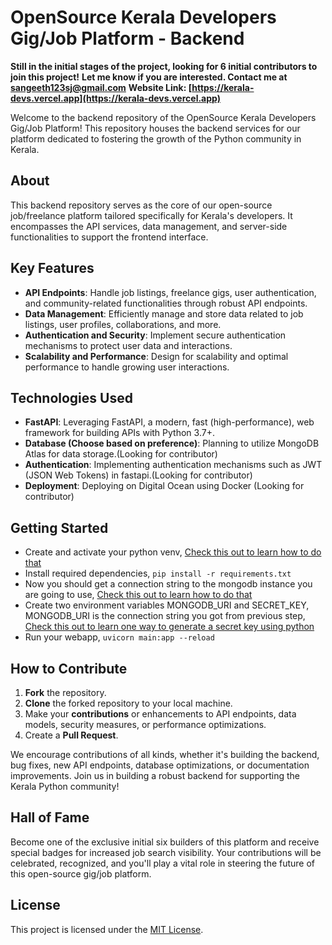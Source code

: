 # OpenSource Kerala Developers Gig/Job Platform - Backend

**Still in the initial stages of the project, looking for 6 initial contributors to join this project!**
**Let me know if you are interested. Contact me at [sangeeth123sj@gmail.com](mailto:sangeeth123sj@gmail.com)**
**Website Link: [https://kerala-devs.vercel.app](https://kerala-devs.vercel.app)**

Welcome to the backend repository of the OpenSource Kerala Developers Gig/Job Platform! This repository houses the backend services for our platform dedicated to fostering the growth of the Python community in Kerala.

## About

This backend repository serves as the core of our open-source job/freelance platform tailored specifically for Kerala's developers. It encompasses the API services, data management, and server-side functionalities to support the frontend interface.

## Key Features

- **API Endpoints**: Handle job listings, freelance gigs, user authentication, and community-related functionalities through robust API endpoints.
- **Data Management**: Efficiently manage and store data related to job listings, user profiles, collaborations, and more.
- **Authentication and Security**: Implement secure authentication mechanisms to protect user data and interactions.
- **Scalability and Performance**: Design for scalability and optimal performance to handle growing user interactions.

## Technologies Used

- **FastAPI**: Leveraging FastAPI, a modern, fast (high-performance), web framework for building APIs with Python 3.7+.
- **Database (Choose based on preference)**: Planning to utilize MongoDB Atlas for data storage.(Looking for contributor)
- **Authentication**: Implementing authentication mechanisms such as JWT (JSON Web Tokens) in fastapi.(Looking for contributor)
- **Deployment**: Deploying on Digital Ocean using Docker (Looking for contributor)

## Getting Started
 - Create and activate your python venv, [Check this out to learn how to do that](https://realpython.com/python-virtual-environments-a-primer/#create-it)
 - Install required dependencies, `pip install -r requirements.txt`
 - Now you should get a connection string to the mongodb instance you are going to use, [Check this out to learn how to do that](https://www.youtube.com/watch?v=rE_bJl2GAY8)
 - Create two environment variables MONGODB_URI and SECRET_KEY, MONGODB_URI is the connection string you got from previous step, [Check this out to learn one way to generate a secret key using python](https://docs.python.org/3/library/secrets.html)
 - Run your webapp, `uvicorn main:app --reload`

## How to Contribute

1. **Fork** the repository.
2. **Clone** the forked repository to your local machine.
3. Make your **contributions** or enhancements to API endpoints, data models, security measures, or performance optimizations.
4. Create a **Pull Request**.

We encourage contributions of all kinds, whether it's building the backend, bug fixes, new API endpoints, database optimizations, or documentation improvements. Join us in building a robust backend for supporting the Kerala Python community!

## Hall of Fame

Become one of the exclusive initial six builders of this platform and receive special badges for increased job search visibility. Your contributions will be celebrated, recognized, and you'll play a vital role in steering the future of this open-source gig/job platform.


## License

This project is licensed under the [MIT License](link-to-license).
